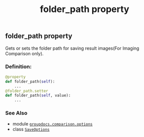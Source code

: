 ﻿---
title: folder_path property
second_title: GroupDocs.Comparison for Python via .NET API References
description: 
type: docs
url: /python-net/groupdocs.comparison.options/saveoptions/folder_path/
is_root: false
weight: 50
---

## folder_path property


Gets or sets the folder path for saving result images(For Imaging Comparison only).
### Definition:
```python
@property
def folder_path(self):
    ...
@folder_path.setter
def folder_path(self, value):
    ...
```

### See Also
* module [`groupdocs.comparison.options`](../../)
* class [`SaveOptions`](/comparison/python-net/groupdocs.comparison.options/saveoptions)
